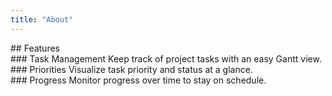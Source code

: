 ```yaml
---
title: "About"
---
```


<section class="home-features">
## Features

<div class="features-list">
<div class="feature-item">
### Task Management
Keep track of project tasks with an easy Gantt view.
</div>
<div class="feature-item">
### Priorities
Visualize task priority and status at a glance.
</div>
<div class="feature-item">
### Progress
Monitor progress over time to stay on schedule.
</div>
</div>
</section>
